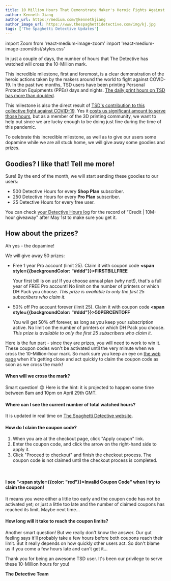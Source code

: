 ```yaml
---
title: 10 Million Hours That Demonstrate Maker's Heroic Fights Against COVID-19
author: Kenneth Jiang
author_url: https://medium.com/@kennethjiang
author_image_url: https://www.thespaghettidetective.com/img/kj.jpg
tags: ['The Spaghetti Detective Updates']
---
```

import Zoom from 'react-medium-image-zoom'
import 'react-medium-image-zoom/dist/styles.css'

In just a couple of days, the number of hours that The Detective has watched will cross the 10-Million mark.

This incredible milestone, first and foremost, is a clear demonstration of the heroic actions taken by the makers around the world to fight against COVID-19. In the past two months, TSD users have been printing Personal Protection Equipments (PPEs) days and nights. [The daily print hours on TSD has more than doubled](/blog/2020/03/25/3d-printing-makers-fight-against-covid-19-coronavirus).

This milestone is also the direct result of [TSD's contribution to this collective fight against COVID-19](/blog/2020/03/25/3d-printing-makers-fight-against-covid-19-coronavirus#get-in-action). Yes it [costs us significant amount to serve those hours](/docs/user-guides/upgrade-to-pro#what-cant-the-detective-just-work-for-free-people-love-free-you-know), but as a member of the 3D printing community, we want to help out since we are lucky enough to be doing just fine during the time of this pandemic.

To celebrate this incredible milestone, as well as to give our users some dopamine while we are all stuck home, we will give away some goodies and prizes.

<!--truncate-->

## Goodies? I like that! Tell me more!

Sure! By the end of the month, we will start sending these goodies to our users:

* 500 Detective Hours for every **Shop Plan** subscriber.
* 250 Detective Hours for every **Pro Plan** subscriber.
* 25 Detective Hours for every free user.

You can check [your Detective Hours log](https://app.thespaghettidetective.com/ent/detective_hours/) for the record of "Credit | 10M-hour giveaway" after May 1st to make sure you get it.

## How about the prizes?

Ah yes - the dopamine!

We will give away 50 prizes:

* Free 1 year Pro account (limit 25). Claim it with coupon code **<span style={{backgroundColor: "#ddd"}}>FIRSTBILLFREE</span>**

    Your first bill is on us! If you choose annual plan (why not!), that's a full year of FREE Pro account! No limit on the number of printers or which DH Pack you choose. *This prize is available to only the first 25 subscribers who claim it.*

* 50% off Pro account forever (limit 25). Claim it with coupon code **<span style={{backgroundColor: "#ddd"}}>50PERCENTOFF</span>**

    You will get 50% off forever, as long as you keep your subscription active. No limit on the number of printers or which DH Pack you choose. *This prize is available to only the first 25 subscribers who claim it.*

Here is the fun part - since they are prizes, you will need to work to win it. These coupon codes won't be activated until the very minute when we cross the 10-Million-hour mark. So mark sure you keep an eye on [the web page](https://www.thespaghettidetective.com/) when it's getting close and act quickly to claim the coupon code as soon as we cross the mark!

#### When will we cross the mark?

Smart question! 😉 Here is the hint: it is projected to happen some time between 8am and 10pm on April 29th GMT.

#### Where can I see the current number of total watched hours?

It is updated in real time on [The Spaghetti Detective website](https://www.thespaghettidetective.com/).

#### How do I claim the coupon code?

1. When you are at the checkout page, click "Apply coupon" link.
1. Enter the coupon code, and click the arrow on the right-hand side to apply it.
1. Click "Proceed to checkout" and finish the checkout process. The coupon code is not claimed until the checkout process is completed.

<div>
<Zoom overlayBgColorEnd="var(--ifm-background-surface-color)">
<img src="/img/blogs/claim-coupon-1.png" style={{maxWidth: "332px"}} alt=""></img>
</Zoom>
<Zoom overlayBgColorEnd="var(--ifm-background-surface-color)">
<img src="/img/blogs/claim-coupon-2.png" style={{maxWidth: "332px"}} alt=""></img>
</Zoom>
</div>

#### I see "<span style={{color: "red"}}>Invalid Coupon Code</span>" when I try to claim the coupon!

It means you were either a little too early and the coupon code has not be activated yet; or just a little too late and the number of claimed coupons has reached its limit. Maybe next time...

#### How long will it take to reach the coupon limits?

Another smart question! But we really don't know the answer. Our gut feeling says it'll probably take a few hours before both coupons reach their limit. But it really depends on how quickly other users act. So don't blame us if you come a few hours late and can't get it...


Thank you for being an awesome TSD user. It's been our privilege to serve these 10-Million hours for you!

**The Detective Team**
